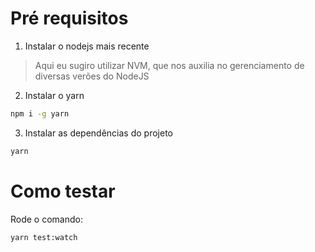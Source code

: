 # Pré requisitos
1. Instalar o nodejs mais recente
> Aqui eu sugiro utilizar NVM, que nos auxilia no gerenciamento de diversas verões do NodeJS
2. Instalar o yarn
```bash
npm i -g yarn
```
3. Instalar as dependências do projeto
```bash
yarn
```

# Como testar

Rode o comando:
```bash
yarn test:watch
```